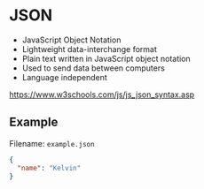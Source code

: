 # JSON

* JavaScript Object Notation
* Lightweight data-interchange format
* Plain text written in JavaScript object notation
* Used to send data between computers
* Language independent

https://www.w3schools.com/js/js_json_syntax.asp

## Example

Filename: `example.json`

```json
{
  "name": "Kelvin"
}
```